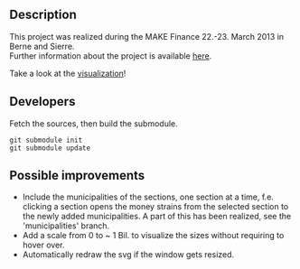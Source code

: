 Description
---

This project was realized during the MAKE Finance 22.-23. March 2013 in Berne and Sierre.  
Further information about the project is available [here](http://make.opendata.ch/wiki/project:finanzausgleich_bern).

Take a look at the [visualization](http://wag.github.com/finanzausgleich-bern/web)!

Developers
---

Fetch the sources, then build the submodule.

    git submodule init
    git submodule update


Possible improvements
---

 * Include the municipalities of the sections, one section at a time, f.e. clicking a section opens
   the money strains from the selected section to the newly added municipalities. A part of this has been realized, see the 'municipalities' branch.
 * Add a scale from 0 to ~ 1 Bil. to visualize the sizes without requiring to hover over.
 * Automatically redraw the svg if the window gets resized.
